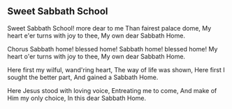 ## Sweet Sabbath School

Sweet Sabbath School! more dear to me
Than fairest palace dome,
My heart e'er turns with joy to thee,
My own dear Sabbath Home.

Chorus
Sabbath home! blessed home!
Sabbath home! blessed home!
My heart o'er turns with joy to thee,
My own dear Sabbath Home.

Here first my wilful, wand'ring heart,
The way of life was shown,
Here first I sought the better part,
And gained a Sabbath Home.

Here Jesus stood with loving voice,
Entreating me to come,
And make of Him my only choice,
In this dear Sabbath Home.